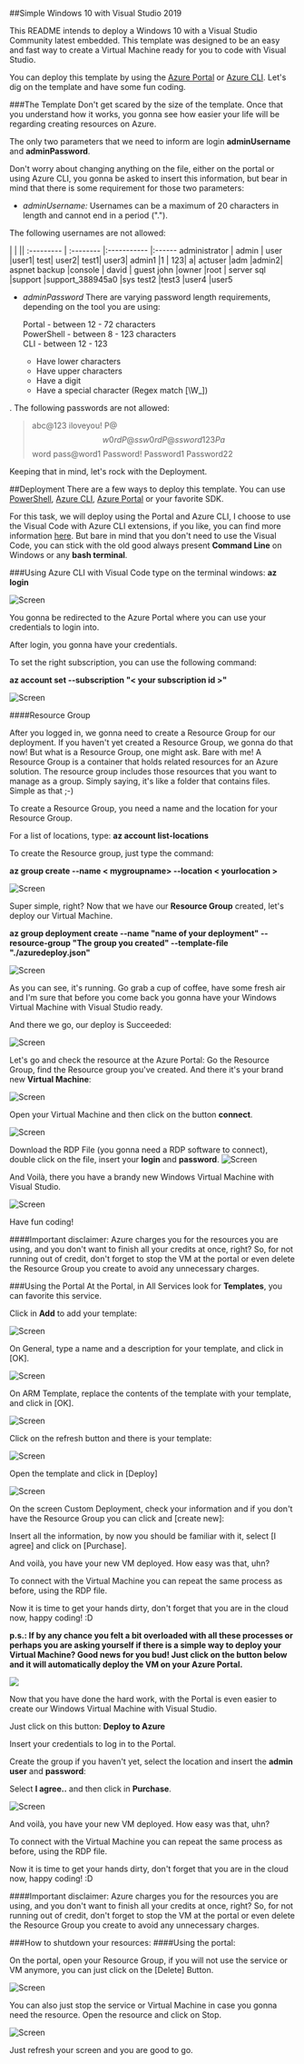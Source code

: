 

##Simple Windows 10 with Visual Studio 2019

This README intends to deploy a Windows 10 with a Visual Studio Community latest embedded. This template was designed to be an easy and fast way to create a Virtual Machine ready for you to code with Visual Studio.  
 
You can deploy this template by using the [Azure Portal](https://docs.microsoft.com/en-us/azure/azure-resource-manager/resource-group-template-deploy-portal) or [Azure CLI](https://docs.microsoft.com/en-us/azure/azure-resource-manager/resource-group-template-deploy-cli). Let's dig on the template and have some fun coding.

###The Template
Don't get scared by the size of the template. Once that you understand how it works, you gonna see how easier your life will be regarding creating resources on Azure.

The only two parameters that we need to inform are login **adminUsername** and **adminPassword**.

Don't worry about changing anything on the file, either on the portal or using Azure CLI, you gonna be asked to insert this information, but bear in mind that there is some requirement for those two parameters:


- *adminUsername:* Usernames can be a maximum of 20 characters in length and cannot end in a period (".").

The following usernames are not allowed:  

  | | ||
:--------- | :-------- |:-----------    |:------
administrator     | admin | user     |user1|
test|     user2|     test1|     user3|
admin1     |1 |    123|     a|
actuser     |adm     |admin2|     aspnet
backup     |console |    david |    guest
john     |owner     |root |    server
sql     |support     |support_388945a0     |sys
test2     |test3     |user4     |user5


- *adminPassword* There are varying password length requirements, depending on the tool you are using:

    Portal - between 12 - 72 characters  
    PowerShell - between 8 - 123 characters  
    CLI - between 12 - 123  

    - Have lower characters
    - Have upper characters
    - Have a digit
    - Have a special character (Regex match [\W_])

. The following passwords are not allowed:

>abc@123     iloveyou!     P@$$w0rd     P@ssw0rd     P@ssword123
Pa$$word     pass@word1     Password!     Password1     Password22

Keeping that in mind, let's rock with the Deployment.

##Deployment
There are a few ways to deploy this template.
You can use [PowerShell](https://docs.microsoft.com/en-us/azure/azure-resource-manager/resource-group-template-deploy), [Azure CLI](https://docs.microsoft.com/en-us/azure/azure-resource-manager/resource-group-template-deploy-cli), [Azure Portal](https://docs.microsoft.com/en-us/azure/azure-resource-manager/resource-group-template-deploy-portal) or your favorite SDK.

For this task, we will deploy using the Portal and Azure CLI, I choose to use the Visual Code with Azure CLI extensions, if you like, you can find more information [here](https://code.visualstudio.com/docs/azure/extensions). But bare in mind that you don't need to use the Visual Code, you can stick with the old good always present **Command Line** on Windows or any **bash terminal**.

###Using Azure CLI with Visual Code
type on the terminal windows: **az login**

![Screen](./images/azlogin.png) 

You gonna be redirected to the Azure Portal where you can use your credentials to login into.

After login, you gonna have your credentials. 

To set the right subscription, you can use the following command:

**az account set --subscription "< your subscription id >"**

![Screen](./images/azlogin2.png) 

####Resource Group

After you logged in, we gonna need to create a Resource Group for our deployment. If you haven't yet created a Resource Group, we gonna do that now! But what is a Resource Group, one might ask. Bare with me! A Resource Group is a container that holds related resources for an Azure solution. The resource group includes those resources that you want to manage as a group. Simply saying, it's like a folder that contains files. Simple as that ;-)

To create a Resource Group, you need a name and the location for your Resource Group.

For a list of locations, type: **az account list-locations**

To create the Resource group, just type the command: 
 
**az group create --name < mygroupname> --location < yourlocation >**

![Screen](./images/azgroup.png) 

Super simple, right? Now that we have our **Resource Group** created, let's deploy our Virtual Machine.

**az group deployment create --name "name of your deployment" --resource-group "The group you created" --template-file "./azuredeploy.json"**

![Screen](./images/azdeploy.png)

As you can see, it's running. Go grab a cup of coffee, have some fresh air and I'm sure that before you come back you gonna have your Windows Virtual Machine with Visual Studio ready.

 
And there we go, our deploy is Succeeded:  

![Screen](./images/azdeploy2.png)

Let's go and check the resource at the Azure Portal:
Go the Resource Group, find the Resource group you've created.
And there it's your brand new **Virtual Machine**:

![Screen](./images/azdeployportal2.png)

Open your Virtual Machine and then click on the button **connect**.

![Screen](./images/azdeployportal.png)

Download the RDP File (you gonna need a RDP software to connect), double click on the file, insert your **login** and **password**.
![Screen](./images/azwinlogin.png)

And Voilà, there you have a brandy new Windows Virtual Machine with Visual Studio. 

![Screen](./images/azwin.png)

Have fun coding!

####Important disclaimer: Azure charges you for the resources you are using, and you don't want to finish all your credits at once, right? So, for not running out of credit, don't forget to stop the VM at the portal or even delete the Resource Group you create to avoid any unnecessary charges.

###Using the Portal
At the Portal, in All Services look for **Templates**, you can favorite this service.

Click in **Add** to add your template:

![Screen](./images/azportal.png)

On General, type a name and a description for your template, and click in [OK].

![Screen](./images/aztemplate.png)

On ARM Template, replace the contents of the template with your template, and click in [OK].

![Screen](./images/aztemplate3.png) 

Click on the refresh button and there is your template:

![Screen](./images/azportaldepoy.png)

Open the template and click in [Deploy]

![Screen](./images/azportaldepoy2.png) 

On the screen Custom Deployment, check your information and if you don't have the Resource Group you can click and [create new]:

Insert all the information, by now you should be familiar with it, select [I agree] and click on [Purchase].


And voilà, you have your new VM deployed. How easy was that, uhn?

To connect with the Virtual Machine you can repeat the same process as before, using the RDP file.

Now it is time to get your hands dirty, don't forget that you are in the cloud now, happy coding! :D 

**p.s.: If by any chance you felt a bit overloaded with all these processes or perhaps you are asking yourself if there is a simple way to deploy your Virtual Machine? Good news for you bud! Just click on the button below and it will automatically deploy the VM on your Azure Portal.**


<a href="https://portal.azure.com/#create/Microsoft.Template/uri/https%3A%2F%2Fraw.githubusercontent.com%2FAzure%2Fazure-quickstart-templates%2Fmaster%2F101-vm-windows10-visualstudio2019%2Fazuredeploy.json" target="_blank">
<img src="https://raw.githubusercontent.com/Azure/azure-quickstart-templates/master/101-vm-windows10-visualstudio2019/deploytoazure.png"/>
</a>

Now that you have done the hard work, with the Portal is even easier to create our Windows Virtual Machine with Visual Studio.

Just click on this button: **Deploy to Azure**

Insert your credentials to log in to the Portal.

Create the group if you haven't yet, select the location and insert the **admin user** and **password**:

Select **I agree..** and then click in **Purchase**.

![Screen](./images/azdeploy3.png)

And voilà, you have your new VM deployed. How easy was that, uhn?

To connect with the Virtual Machine you can repeat the same process as before, using the RDP file.

Now it is time to get your hands dirty, don't forget that you are in the cloud now, happy coding! :D 

####Important disclaimer: Azure charges you for the resources you are using, and you don't want to finish all your credits at once, right? So, for not running out of credit, don't forget to stop the VM at the portal or even delete the Resource Group you create to avoid any unnecessary charges.


###How to shutdown your resources:
####Using the portal:

On the portal, open your Resource Group, if you will not use the service or VM anymore, you can just click on the [Delete] Button.

![Screen](./images/off1.png)

You can also just stop the service or Virtual Machine in case you gonna need the resource. Open the resource and click on Stop.

![Screen](./images/off2.png) 

Just refresh your screen and you are good to go.

